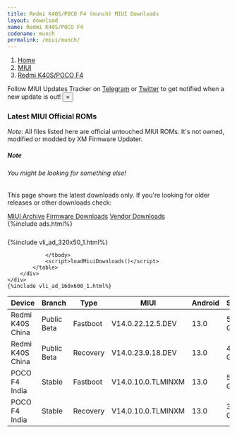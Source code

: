 ```yaml
---
title: Redmi K40S/POCO F4 (munch) MIUI Downloads
layout: download
name: Redmi K40S/POCO F4
codename: munch
permalink: /miui/munch/
---
```

<nav aria-label="breadcrumb">
    <ol class="breadcrumb">
        <li class="breadcrumb-item"><a href="/">Home</a></li>
        <li class="breadcrumb-item"><a href="/miui/">MIUI</a></li>
        <li class="breadcrumb-item active" aria-current="page"><a href="/miui/munch/">Redmi K40S/POCO F4</a></li>
    </ol>
</nav>
<div class="alert alert-primary alert-dismissible fade show" role="alert">
    Follow MIUI Updates Tracker on <a href="https://t.me/MIUIUpdatesTracker" class="alert-link">Telegram</a>
     or <a href="https://twitter.com/MiFwUpdater" class="alert-link">Twitter</a> to get notified when a new update is out!
    <button type="button" class="close" data-dismiss="alert" aria-label="Close">
        <span aria-hidden="true">&times;</span>
    </button>
</div>

### Latest MIUI Official ROMs
*Note*: All files listed here are official untouched MIUI ROMs. It's not owned, modified or modded by XM Firmware Updater.
<div class="card">
  <div class="card-body">
    <h5 class="card-title">Note</h5>
    <h6 class="card-subtitle mb-2 text-muted">You might be looking for something else!</h6>
    <p class="card-text">This page shows the latest downloads only.
     If you're looking for older releases or other downloads check:</p>
    <a href="/archive/miui/munch/" class="card-link">MIUI Archive</a>
    <a href="/firmware/munch/" class="card-link">Firmware Downloads</a>
    <a href="/vendor/munch/" class="card-link">Vendor Downloads</a>
  </div>
</div>
{%include ads.html%}
<div class="row justify-content-center">
    <div class="col-10">
        <div class="table-responsive-md" style="margin-top: 25px;">
            {%include vli_ad_320x50_1.html%}
            <table id="miui" class="display dt-responsive nowrap compact table table-striped table-hover table-sm">
                <thead class="thead-dark">
                    <tr>
                        <th data-ref="device">Device</th>
                        <th data-ref="branch">Branch</th>
                        <th data-ref="type">Type</th>
                        <th data-ref="miui">MIUI</th>
                        <th data-ref="android">Android</th>
                        <th data-ref="size">Size</th>
                        <th data-ref="size">Date</th>
                        <th data-ref="link">Link</th>
                    </tr>
                </thead>
                <tbody>
                <tr><td>Redmi K40S China</td><td>Public Beta</td><td>Fastboot</td><td>V14.0.22.12.5.DEV</td><td>13.0</td><td>5.4 GB</td><td>2022-12-05</td><td><a href="/miui/munch/public beta/V14.0.22.12.5.DEV/">Download</a></td></tr>
<tr><td>Redmi K40S China</td><td>Public Beta</td><td>Recovery</td><td>V14.0.23.9.18.DEV</td><td>13.0</td><td>4.0 GB</td><td>2023-09-22</td><td><a href="/miui/munch/public beta/V14.0.23.9.18.DEV/">Download</a></td></tr>
<tr><td>POCO F4 India</td><td>Stable</td><td>Fastboot</td><td>V14.0.10.0.TLMINXM</td><td>13.0</td><td>5.0 GB</td><td>2024-03-25</td><td><a href="/miui/munch/stable/V14.0.10.0.TLMINXM/">Download</a></td></tr>
<tr><td>POCO F4 India</td><td>Stable</td><td>Recovery</td><td>V14.0.10.0.TLMINXM</td><td>13.0</td><td>3.9 GB</td><td>2024-04-07</td><td><a href="/miui/munch/stable/V14.0.10.0.TLMINXM/">Download</a></td></tr>

                </tbody>
                <script>loadMiuiDownloads()</script>
            </table>
        </div>
    </div>
    {%include vli_ad_160x600_1.html%}
</div>
